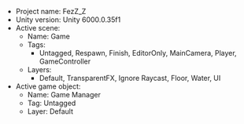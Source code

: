 <!-- UNITY CODE ASSIST INSTRUCTIONS START -->
- Project name: FezZ_Z
- Unity version: Unity 6000.0.35f1
- Active scene:
  - Name: Game
  - Tags:
    - Untagged, Respawn, Finish, EditorOnly, MainCamera, Player, GameController
  - Layers:
    - Default, TransparentFX, Ignore Raycast, Floor, Water, UI
- Active game object:
  - Name: Game Manager
  - Tag: Untagged
  - Layer: Default
<!-- UNITY CODE ASSIST INSTRUCTIONS END -->